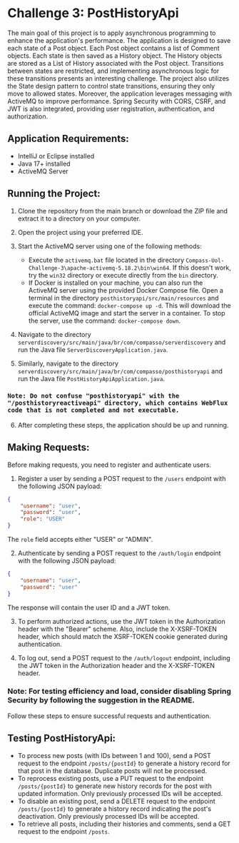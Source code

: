 # Challenge 3: PostHistoryApi

The main goal of this project is to apply asynchronous programming to enhance the application's performance. The application is designed to save each state of a Post object. Each Post object contains a list of Comment objects. Each state is then saved as a History object. The History objects are stored as a List of History associated with the Post object. Transitions between states are restricted, and implementing asynchronous logic for these transitions presents an interesting challenge. The project also utilizes the State design pattern to control state transitions, ensuring they only move to allowed states. Moreover, the application leverages messaging with ActiveMQ to improve performance. Spring Security with CORS, CSRF, and JWT is also integrated, providing user registration, authentication, and authorization.

## Application Requirements:
- IntelliJ or Eclipse installed
- Java 17+ installed
- ActiveMQ Server

## Running the Project:

1. Clone the repository from the main branch or download the ZIP file and extract it to a directory on your computer.
2. Open the project using your preferred IDE.
3. Start the ActiveMQ server using one of the following methods:
    - Execute the `activemq.bat` file located in the directory `Compass-Uol-Challenge-3\apache-activemq-5.18.2\bin\win64`. If this doesn't work, try the `win32` directory or execute directly from the `bin` directory.
    - If Docker is installed on your machine, you can also run the ActiveMQ server using the provided Docker Compose file. Open a terminal in the directory `posthistoryapi/src/main/resources` and execute the command: `docker-compose up -d`. This will download the official ActiveMQ image and start the server in a container. To stop the server, use the command: `docker-compose down`.

4. Navigate to the directory `serverdiscovery/src/main/java/br/com/compasso/serverdiscovery` and run the Java file `ServerDiscoveryApplication.java`.
5. Similarly, navigate to the directory `serverdiscovery/src/main/java/br/com/compasso/posthistoryapi` and run the Java file `PostHistoryApiApplication.java`.

 ### ```Note: Do not confuse "posthistoryapi" with the "/posthistoryreactiveapi" directory, which contains WebFlux code that is not completed and not executable.```

6. After completing these steps, the application should be up and running.

## Making Requests:

Before making requests, you need to register and authenticate users.

1. Register a user by sending a POST request to the `/users` endpoint with the following JSON payload:
```json
{
	"username": "user",
	"password": "user",
	"role": "USER" 
}
```
The `role` field accepts either "USER" or "ADMIN".

2. Authenticate by sending a POST request to the `/auth/login` endpoint with the following JSON payload:
```json
{
	"username": "user",
	"password": "user"
}
```
The response will contain the user ID and a JWT token.

3. To perform authorized actions, use the JWT token in the Authorization header with the "Bearer" scheme. Also, include the X-XSRF-TOKEN header, which should match the XSRF-TOKEN cookie generated during authentication.

4. To log out, send a POST request to the `/auth/logout` endpoint, including the JWT token in the Authorization header and the X-XSRF-TOKEN header.

### Note: For testing efficiency and load, consider disabling Spring Security by following the suggestion in the README.

Follow these steps to ensure successful requests and authentication.

## Testing PostHistoryApi:

- To process new posts (with IDs between 1 and 100), send a POST request to the endpoint `/posts/{postId}` to generate a history record for that post in the database. Duplicate posts will not be processed.
- To reprocess existing posts, use a PUT request to the endpoint `/posts/{postId}` to generate new history records for the post with updated information. Only previously processed IDs will be accepted.
- To disable an existing post, send a DELETE request to the endpoint `/posts/{postId}` to generate a history record indicating the post's deactivation. Only previously processed IDs will be accepted.
- To retrieve all posts, including their histories and comments, send a GET request to the endpoint `/posts`.

